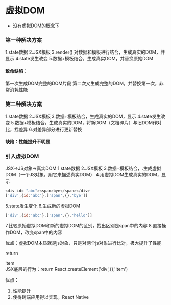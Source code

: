 # 虚拟DOM

- 没有虚拟DOM的概念下
### 第一种解决方案
1.state数据
2.JSX模板
3.render() 对数据和模板进行结合，生成真实的DOM，并显示
4.state发生改变
5.数据+模板结合，生成真实DOM，并替换原始DOM

#### 致命缺陷：
第一次生成DOM完整的DOM片段
第二次又生成完整的DOM，并替换第一次，非常消耗性能

### 第二种解决方案
1.state数据
2.JSX模板
3.数据+模板结合，生成真实的DOM，显示
4.state发生改变
5.数据+模板结合，生成真实的DOM，将新DOM（文档碎片）与旧DOM作对比，找差异
6.对差异部分进行更新替换
#### 缺陷：性能提升不明显

### 引入虚拟DOM
JSX->JS对象->真实DOM
1.state数据
2.JSX模板
3.数据+模板结合，.生成虚拟DOM（一个JS对象，用它来描述真实DOM）
4.用虚拟DOM生成真实的DOM，显示


```js
<div id= "abc"><span>bye</span></div>
['div',{id:'abc'},['span',{},'bye']]
```
5.state发生变化
6.生成新的虚拟DOM
```js
['div',{id:'abc'},['span',{},'hello']]
```
7.比较原始虚拟DOM和新的虚拟DOM的区别，找出区别是span中的内容
8.直接操作DOM，改变span中的内容  

优点：虚拟DOM本质就是js对象，只是对两个js对象进行比对，极大提升了性能

return <div>item</div> 
JSX底层的行为：return React.createElement('div',{},'item')

优点：
1. 性能提升
2. 使得跨端应用得以实现。React Native
